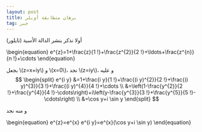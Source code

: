 ```yaml
---
layout: post
title: برهان متطابقة أويلر
tag: جبر
---
```



أولا نذكر بنشر الدالة الأسية (تايلور)

\begin{equation}
e^{z}=1+\frac{z}{1 !}+\frac{z^{2}}{2 !}+\ldots+\frac{z^{n}}{n !}+\cdots
\end{equation}


بجعل \\(z=x+iy\\) و \\(x=0\\)، نجد \\(z=iy\\)، و عليه
$$
\begin{split}
e^{i y} &=1+\frac{i y}{1 !}+\frac{(i y)^{2}}{2 !}+\frac{(i y)^{3}}{3 !}+\frac{(i y)^{4}}{4 !}+\cdots  \\
&=\left(1-\frac{y^{2}}{2 !}+\frac{y^{4}}{4 !}-\cdots\right)+i\left(y-\frac{y^{3}}{3 !}+\frac{y^{5}}{5 !}-\cdots\right) \\
&=\cos y+i \sin y
\end{split}
$$

و منه نجد

\begin{equation}
e^{z}=e^{x}  e^{i y}=e^{x}(\cos y+i \sin y)
\end{equation}
